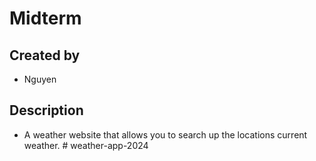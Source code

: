 # Midterm

## Created by

- Nguyen

## Description

- A weather website that allows you to search up the locations current weather.
#   w e a t h e r - a p p - 2 0 2 4  
 